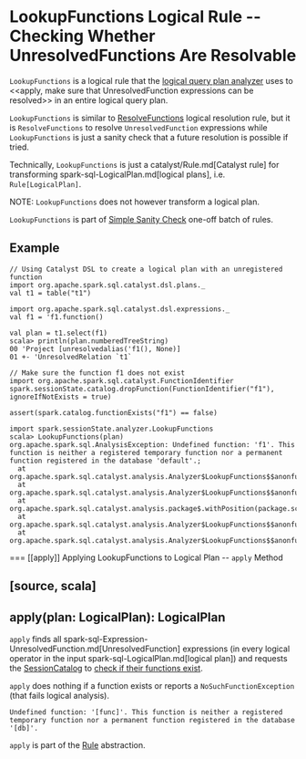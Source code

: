 # LookupFunctions Logical Rule -- Checking Whether UnresolvedFunctions Are Resolvable

`LookupFunctions` is a logical rule that the [logical query plan analyzer](../Analyzer.md#LookupFunctions) uses to <<apply, make sure that UnresolvedFunction expressions can be resolved>> in an entire logical query plan.

`LookupFunctions` is similar to [ResolveFunctions](ResolveFunctions.md) logical resolution rule, but it is `ResolveFunctions` to resolve `UnresolvedFunction` expressions while `LookupFunctions` is just a sanity check that a future resolution is possible if tried.

Technically, `LookupFunctions` is just a catalyst/Rule.md[Catalyst rule] for transforming spark-sql-LogicalPlan.md[logical plans], i.e. `Rule[LogicalPlan]`.

NOTE: `LookupFunctions` does not however transform a logical plan.

`LookupFunctions` is part of [Simple Sanity Check](../Analyzer.md#Simple-Sanity-Check) one-off batch of rules.

## Example

```text
// Using Catalyst DSL to create a logical plan with an unregistered function
import org.apache.spark.sql.catalyst.dsl.plans._
val t1 = table("t1")

import org.apache.spark.sql.catalyst.dsl.expressions._
val f1 = 'f1.function()

val plan = t1.select(f1)
scala> println(plan.numberedTreeString)
00 'Project [unresolvedalias('f1(), None)]
01 +- 'UnresolvedRelation `t1`

// Make sure the function f1 does not exist
import org.apache.spark.sql.catalyst.FunctionIdentifier
spark.sessionState.catalog.dropFunction(FunctionIdentifier("f1"), ignoreIfNotExists = true)

assert(spark.catalog.functionExists("f1") == false)

import spark.sessionState.analyzer.LookupFunctions
scala> LookupFunctions(plan)
org.apache.spark.sql.AnalysisException: Undefined function: 'f1'. This function is neither a registered temporary function nor a permanent function registered in the database 'default'.;
  at org.apache.spark.sql.catalyst.analysis.Analyzer$LookupFunctions$$anonfun$apply$15$$anonfun$applyOrElse$49.apply(Analyzer.scala:1198)
  at org.apache.spark.sql.catalyst.analysis.Analyzer$LookupFunctions$$anonfun$apply$15$$anonfun$applyOrElse$49.apply(Analyzer.scala:1198)
  at org.apache.spark.sql.catalyst.analysis.package$.withPosition(package.scala:48)
  at org.apache.spark.sql.catalyst.analysis.Analyzer$LookupFunctions$$anonfun$apply$15.applyOrElse(Analyzer.scala:1197)
  at org.apache.spark.sql.catalyst.analysis.Analyzer$LookupFunctions$$anonfun$apply$15.applyOrElse(Analyzer.scala:1195)
```

=== [[apply]] Applying LookupFunctions to Logical Plan -- `apply` Method

[source, scala]
----
apply(plan: LogicalPlan): LogicalPlan
----

`apply` finds all spark-sql-Expression-UnresolvedFunction.md[UnresolvedFunction] expressions (in every logical operator in the input spark-sql-LogicalPlan.md[logical plan]) and requests the [SessionCatalog](../Analyzer.md#catalog) to [check if their functions exist](../spark-sql-SessionCatalog.md#functionExists).

`apply` does nothing if a function exists or reports a `NoSuchFunctionException` (that fails logical analysis).

```text
Undefined function: '[func]'. This function is neither a registered temporary function nor a permanent function registered in the database '[db]'.
```

`apply` is part of the [Rule](../catalyst/Rule.md#apply) abstraction.
